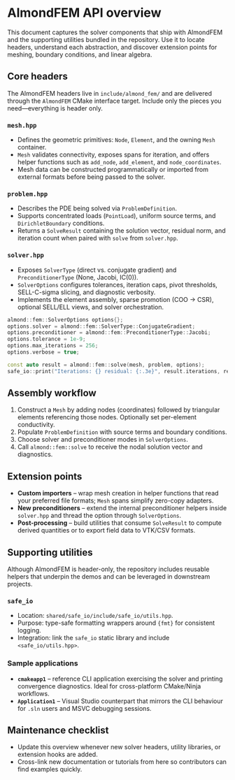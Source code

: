 # AlmondFEM API overview

This document captures the solver components that ship with AlmondFEM and the supporting
utilities bundled in the repository. Use it to locate headers, understand each abstraction,
and discover extension points for meshing, boundary conditions, and linear algebra.

## Core headers
The AlmondFEM headers live in `include/almond_fem/` and are delivered through the
`AlmondFEM` CMake interface target. Include only the pieces you need—everything is header
only.

### `mesh.hpp`
- Defines the geometric primitives: `Node`, `Element`, and the owning `Mesh` container.
- `Mesh` validates connectivity, exposes spans for iteration, and offers helper functions
  such as `add_node`, `add_element`, and `node_coordinates`.
- Mesh data can be constructed programmatically or imported from external formats before
  being passed to the solver.

### `problem.hpp`
- Describes the PDE being solved via `ProblemDefinition`.
- Supports concentrated loads (`PointLoad`), uniform source terms, and
  `DirichletBoundary` conditions.
- Returns a `SolveResult` containing the solution vector, residual norm, and iteration count
  when paired with `solve` from `solver.hpp`.

### `solver.hpp`
- Exposes `SolverType` (direct vs. conjugate gradient) and `PreconditionerType` (None,
  Jacobi, IC(0)).
- `SolverOptions` configures tolerances, iteration caps, pivot thresholds, SELL-C-sigma
  slicing, and diagnostic verbosity.
- Implements the element assembly, sparse promotion (COO → CSR), optional SELL/ELL views,
  and solver orchestration.

```cpp
almond::fem::SolverOptions options{};
options.solver = almond::fem::SolverType::ConjugateGradient;
options.preconditioner = almond::fem::PreconditionerType::Jacobi;
options.tolerance = 1e-9;
options.max_iterations = 256;
options.verbose = true;

const auto result = almond::fem::solve(mesh, problem, options);
safe_io::print("Iterations: {} residual: {:.3e}", result.iterations, result.residual_norm);
```

## Assembly workflow
1. Construct a `Mesh` by adding nodes (coordinates) followed by triangular elements referencing
   those nodes. Optionally set per-element conductivity.
2. Populate `ProblemDefinition` with source terms and boundary conditions.
3. Choose solver and preconditioner modes in `SolverOptions`.
4. Call `almond::fem::solve` to receive the nodal solution vector and diagnostics.

## Extension points
- **Custom importers** – wrap mesh creation in helper functions that read your preferred
  file formats; `Mesh` spans simplify zero-copy adapters.
- **New preconditioners** – extend the internal preconditioner helpers inside `solver.hpp`
  and thread the option through `SolverOptions`.
- **Post-processing** – build utilities that consume `SolveResult` to compute derived
  quantities or to export field data to VTK/CSV formats.

## Supporting utilities
Although AlmondFEM is header-only, the repository includes reusable helpers that underpin
the demos and can be leveraged in downstream projects.

### `safe_io`
- Location: `shared/safe_io/include/safe_io/utils.hpp`.
- Purpose: type-safe formatting wrappers around `{fmt}` for consistent logging.
- Integration: link the `safe_io` static library and include `<safe_io/utils.hpp>`.

### Sample applications
- **`cmakeapp1`** – reference CLI application exercising the solver and printing convergence
  diagnostics. Ideal for cross-platform CMake/Ninja workflows.
- **`Application1`** – Visual Studio counterpart that mirrors the CLI behaviour for `.sln`
  users and MSVC debugging sessions.

## Maintenance checklist
- Update this overview whenever new solver headers, utility libraries, or extension hooks
  are added.
- Cross-link new documentation or tutorials from here so contributors can find examples
  quickly.
